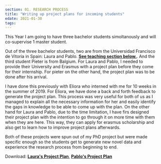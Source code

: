 ```yaml
---
section: 01. RESEARCH PROCESS
title: "Writing up project plans for incoming students"
edate: 2021-01-30
tags:
---
```


This Year I am going to have three bachelor students simoltanously and will co-supervise 1 master student. 

Out of the three bachelor students, two are from the Universidad Francisco de Vitoria in Spain: Laura and Pablo. <a href="#s5" onclick="navigate('#s5')"> **See teaching section below.**</a>. And the third student Pieter is from Balgium. For Laura and Pablo, I needed to provide their University and Erasmus with a project plan before they come for their internship. For pieter on the other hand, the project plan was to be done after his arrival. 

I have done this previously with Eliora who interned with me for 10 weeks in the summer of 2019. For Eliora, we have done a back and forth feedback to generate the project plan. This process was very useful for both of us as I managed to explain all the necessary information for her and easily identify the gaps in knowledge to be able to come up with the plan. On the other hand for Laura and Pablo, due to the time limitation, I have firs designed their project plan with the intention to go through it on more time with them when they are here. This way, they can apply for erasmus scholarship and also get to learn how to improve project plans afterwards. 

Both of these projects were spun out of my PhD project but were made specific enough so the students get to generate new novel data and experience the research process from beginning to end.

Download: [**Laura's Project Plan**](/assets/files/Project_plan_Laura_martinez.pdf), [**Pablo's Project Plan**](/assets/files/Project_Plan_Pablo_Romero.pdf)